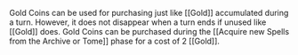 Gold Coins can be used for purchasing just like [[Gold]] accumulated during a turn. However, it does not disappear when a turn ends if unused like [[Gold]] does. Gold Coins can be purchased during the [[Acquire new Spells from the Archive or Tome]] phase for a cost of 2 [[Gold]].
